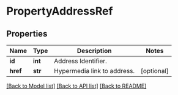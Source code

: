 # PropertyAddressRef

## Properties
Name | Type | Description | Notes
------------ | ------------- | ------------- | -------------
**id** | **int** | Address Identifier. | 
**href** | **str** | Hypermedia link to address. | [optional] 

[[Back to Model list]](../README.md#documentation-for-models) [[Back to API list]](../README.md#documentation-for-api-endpoints) [[Back to README]](../README.md)

